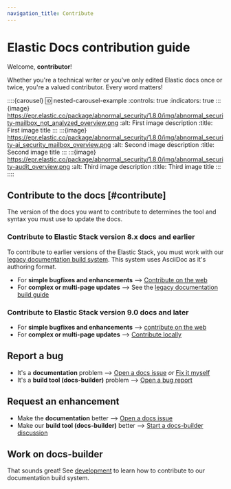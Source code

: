 ```yaml
---
navigation_title: Contribute
---
```


# Elastic Docs contribution guide

Welcome, **contributor**!

Whether you're a technical writer or you've only edited Elastic docs once or twice, you're a valued contributor. Every word matters!

::::{carousel}
:id: nested-carousel-example
:controls: true
:indicators: true
:::{image} https://epr.elastic.co/package/abnormal_security/1.8.0/img/abnormal_security-mailbox_not_analyzed_overview.png
:alt: First image description
:title: First image title
:::
:::{image} https://epr.elastic.co/package/abnormal_security/1.8.0/img/abnormal_security-ai_security_mailbox_overview.png
:alt: Second image description
:title: Second image title
:::
:::{image} https://epr.elastic.co/package/abnormal_security/1.8.0/img/abnormal_security-audit_overview.png
:alt: Third image description
:title: Third image title
:::
::::

## Contribute to the docs [#contribute]

The version of the docs you want to contribute to determines the tool and syntax you must use to update the docs.

### Contribute to Elastic Stack version 8.x docs and earlier

To contribute to earlier versions of the Elastic Stack, you must work with our [legacy documentation build system](https://github.com/elastic/docs). This system uses AsciiDoc as it's authoring format.

* For **simple bugfixes and enhancements** --> [Contribute on the web](on-the-web.md)
* For **complex or multi-page updates** --> See the [legacy documentation build guide](https://github.com/elastic/docs?tab=readme-ov-file#building-documentation)

### Contribute to Elastic Stack version 9.0 docs and later

* For **simple bugfixes and enhancements** --> [contribute on the web](on-the-web.md)
* For **complex or multi-page updates** --> [Contribute locally](locally.md)

## Report a bug

* It's a **documentation** problem --> [Open a docs issue](https://github.com/elastic/docs-content/issues/new?template=internal-request.yaml) *or* [Fix it myself](locally.md)
* It's a **build tool (docs-builder)** problem --> [Open a bug report](https://github.com/elastic/docs-builder/issues/new?template=bug-report.yaml)

## Request an enhancement

* Make the **documentation** better --> [Open a docs issue](https://github.com/elastic/docs-content/issues/new?template=internal-request.yaml)
* Make our **build tool (docs-builder)** better --> [Start a docs-builder discussion](https://github.com/elastic/docs-builder/discussions)

## Work on docs-builder

That sounds great! See [development](../development/index.md) to learn how to contribute to our documentation build system.

